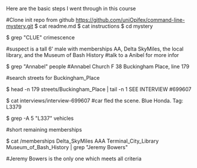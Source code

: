 Here are the basic steps I went through in this course



#Clone init repo from github
	https://github.com/uniOpifex/command-line-mystery.git
$ cat readme.md
$ cat instructions
$ cd mystery

$ grep "CLUE" crimescence

#suspect is a tall 6' male with memberships AA, Delta SkyMiles, the local library, and the Museum of Bash History
#talk to a Anibel for more infor

$ grep "Annabel" people
#Annabel Church	F	38	Buckingham Place, line 179

#search streets for Buckingham_Place

$ head -n 179 streets/Buckingham_Place | tail -n 1
SEE INTERVIEW #699607

$ cat interviews/interview-699607
#car fled the scene. Blue Honda. Tag: L337<unknown>9

$  grep -A 5 "L337" vehicles

#short remaining memberships

$  cat /memberships Delta_SkyMiles AAA Terminal_City_Library Museum_of_Bash_History | grep "Jeremy Bowers"

#Jeremy Bowers is the only one which meets all criteria

